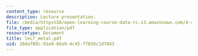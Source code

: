 ```yaml
---
content_type: resource
description: Lecture presentation.
file: /media/https%3A/open-learning-course-data-rc.s3.amazonaws.com/4-448-analysis-of-historic-structures-fall-2004/20daf89c91e066a94c45f7656c1d7043_lec7_metal.pdf
file_type: application/pdf
resourcetype: Document
title: lec7_metal.pdf
uid: 20daf89c-91e0-66a9-4c45-f7656c1d7043
---
```

